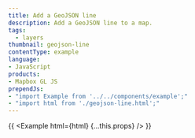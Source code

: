 ```yaml
---
title: Add a GeoJSON line
description: Add a GeoJSON line to a map.
tags:
  - layers
thumbnail: geojson-line
contentType: example
language:
- JavaScript
products:
- Mapbox GL JS
prependJs:
- "import Example from '../../components/example';"
- "import html from './geojson-line.html';"
---
```


{{ <Example html={html} {...this.props} /> }}
